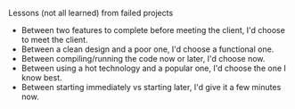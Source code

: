Lessons (not all learned) from failed projects

* Between two features to complete before meeting the client, I'd choose to meet the client.
* Between a clean design and a poor one, I'd choose a functional one.
* Between compiling/running the code now or later, I'd choose now.
* Between using a hot technology and a popular one, I'd choose the one I know best.
* Between starting immediately vs starting later, I'd give it a few minutes now.
